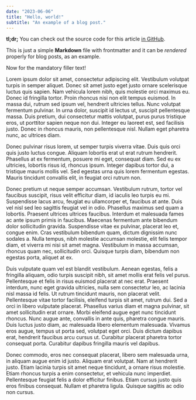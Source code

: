 ```yaml
---
date: "2023-06-06"
title: "Hello, world!"
subtitle: "An example of a blog post."
---
```


**tl;dr;** You can check out the source code for this article [in GitHub](https://github.com/BrunoBernardino/deno-code-examples/blob/main/articles/hello-world.md).

This is just a simple **Markdown** file with frontmatter and it can be _rendered_ properly for blog posts, as an example.

Now for the mandatory filler text!

Lorem ipsum dolor sit amet, consectetur adipiscing elit. Vestibulum volutpat turpis in semper aliquet. Donec sit amet justo eget justo ornare scelerisque luctus quis sapien. Nam vehicula lorem nibh, quis molestie orci maximus eu. Donec id fringilla tortor. Proin rhoncus nisi non elit tempus euismod. In massa dui, rutrum sed ipsum vel, hendrerit ultricies tellus. Nunc volutpat fermentum pulvinar. In urna dolor, suscipit id lectus ut, suscipit pellentesque massa. Duis pretium, dui consectetur mattis volutpat, purus purus tristique eros, ut porttitor sapien neque non dui. Integer eu laoreet est, sed facilisis justo. Donec in rhoncus mauris, non pellentesque nisl. Nullam eget pharetra nunc, ac ultrices diam.

Donec pulvinar risus lorem, ut semper turpis viverra vitae. Duis quis orci quis justo luctus congue. Aliquam lobortis erat ut erat rutrum hendrerit. Phasellus at ex fermentum, posuere mi eget, consequat diam. Sed eu ex ultricies, lobortis risus id, rhoncus ipsum. Integer dapibus tortor dui, a tristique mauris mollis vel. Sed egestas urna quis lorem fermentum egestas. Mauris tincidunt convallis elit, in feugiat orci rutrum non.

Donec pretium ut neque semper accumsan. Vestibulum rutrum, tortor vel faucibus suscipit, risus velit efficitur diam, id iaculis leo turpis eu mi. Suspendisse lacus arcu, feugiat eu ullamcorper et, faucibus at ante. Duis vel nisl sed leo sagittis feugiat vel in odio. Phasellus maximus sed quam a lobortis. Praesent ultrices ultrices faucibus. Interdum et malesuada fames ac ante ipsum primis in faucibus. Maecenas fermentum ante bibendum dolor sollicitudin gravida. Suspendisse vitae ex pulvinar, placerat leo et, congue enim. Cras vestibulum bibendum quam, dictum dignissim nunc sodales a. Nulla tempus, nibh molestie accumsan molestie, elit felis tempor diam, et viverra mi nisi sit amet magna. Vestibulum in massa accumsan, rhoncus quam nec, sollicitudin orci. Quisque turpis diam, bibendum non egestas porta, aliquet at ex.

Duis vulputate quam vel est blandit vestibulum. Aenean egestas, felis a fringilla aliquam, odio turpis suscipit nibh, sit amet mollis erat felis vel purus. Pellentesque et felis in risus euismod placerat at nec erat. Praesent interdum, nunc eget gravida ultricies, nulla sem consectetur leo, ac lacinia nisl massa id felis. Ut rutrum tincidunt mauris, non placerat velit. Pellentesque vitae tortor facilisis, eleifend turpis sit amet, rutrum dui. Sed a orci in libero vulputate placerat. Phasellus varius diam et magna pulvinar, sit amet sollicitudin erat ornare. Morbi eleifend augue eget nunc tincidunt rhoncus. Nunc augue ante, convallis in ante quis, pharetra congue mauris. Duis luctus justo diam, ac malesuada libero elementum malesuada. Vivamus eros augue, tempus ut porta sed, volutpat eget orci. Duis dictum dapibus erat, hendrerit faucibus arcu cursus ut. Curabitur placerat pharetra tortor consequat porta. Curabitur dapibus fringilla mauris vel dapibus.

Donec commodo, eros nec consequat placerat, libero sem malesuada urna, in aliquam augue enim id justo. Aliquam erat volutpat. Nam at hendrerit justo. Etiam lacinia turpis sit amet neque tincidunt, a ornare risus molestie. Etiam rhoncus turpis a enim consectetur, et vehicula nunc imperdiet. Pellentesque feugiat felis a dolor efficitur finibus. Etiam cursus justo quis eros finibus consequat. Nullam et pharetra ligula. Quisque sagittis ac odio non cursus.
